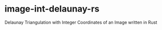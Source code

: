 # image-int-delaunay-rs
Delaunay Triangulation with Integer Coordinates of an Image written in Rust
